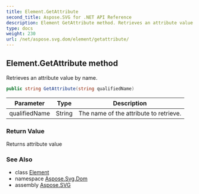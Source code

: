 ```yaml
---
title: Element.GetAttribute
second_title: Aspose.SVG for .NET API Reference
description: Element GetAttribute method. Retrieves an attribute value by name
type: docs
weight: 230
url: /net/aspose.svg.dom/element/getattribute/
---
```

## Element.GetAttribute method

Retrieves an attribute value by name.

```csharp
public string GetAttribute(string qualifiedName)
```

| Parameter | Type | Description |
| --- | --- | --- |
| qualifiedName | String | The name of the attribute to retrieve. |

### Return Value

Returns attribute value

### See Also

* class [Element](../)
* namespace [Aspose.Svg.Dom](../../../aspose.svg.dom/)
* assembly [Aspose.SVG](../../../)
